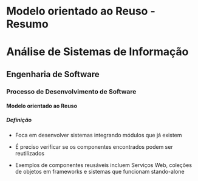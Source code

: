 # Modelo orientado ao Reuso - Resumo

# Análise de Sistemas de Informação
## Engenharia de Software
### Processo de Desenvolvimento de Software
#### Modelo orientado ao Reuso
##### Definição

- Foca em desenvolver sistemas integrando módulos que já existem

- É preciso verificar se os componentes encontrados podem ser reutilizados

- Exemplos de componentes reusáveis incluem Serviços Web, coleções de objetos em frameworks e sistemas que funcionam stando-alone